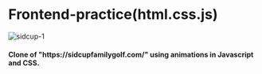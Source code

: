 # Frontend-practice(html.css.js)


![sidcup-1](https://github.com/arihantbhardwaj2631/Frontend-practice/assets/90868557/7690c76f-459d-4422-b770-5f3a3ee67af3)
<h4>Clone of "https://sidcupfamilygolf.com/" using animations in Javascript and CSS.</h4>

